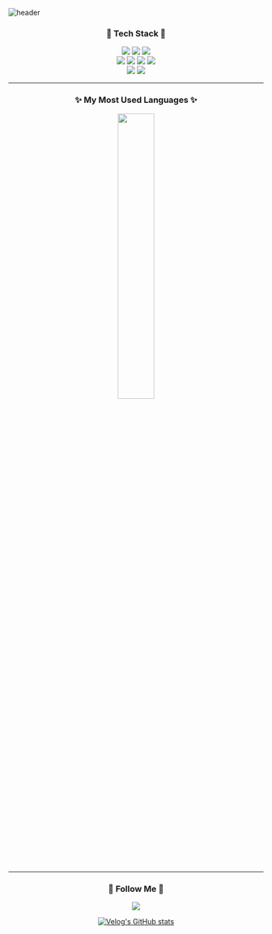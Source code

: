![header](https://capsule-render.vercel.app/api?type=waving&color=auto&text=Welcome%20to%20ybk's%20GitHub%20😁&fontSize=35&fontAlignY=40&fontAlign=70&height=250)



<!--내용 부분-->
<h3 align="center">🎈 Tech Stack 🎈 </h3>
<div align="center">
  <img src="https://img.shields.io/badge/JAVA-007396?style=for-the-badge&logo=Java&logoColor=white">
<img src="https://img.shields.io/badge/Spring-6DB33F?style=for-the-badge&logo=Spring&logoColor=white"> 
<img src="https://img.shields.io/badge/python-3670A0?style=for-the-badge&logo=python&logoColor=ffdd54" /> <br>
  <img src="https://img.shields.io/badge/react-20232a.svg?style=for-the-badge&logo=react&logoColor=61DAFB" />
  <img src="https://img.shields.io/badge/javascript-F7DF1E.svg?style=for-the-badge&logo=javascript&logoColor=20232a" />
  <img src="https://img.shields.io/badge/html5-E34F26.svg?style=for-the-badge&logo=html5&logoColor=white" />
  <img src="https://img.shields.io/badge/css3-1572B6.svg?style=for-the-badge&logo=css3&logoColor=white" />
  <br>
  <img src="https://img.shields.io/badge/oracle-F80000?style=for-the-badge&logo=oracle&logoColor=white"> 
    <img src="https://img.shields.io/badge/mysql-4479A1?style=for-the-badge&logo=mysql&logoColor=white">
  
</div>

---

<h3 align="center">✨  My Most Used Languages  ✨</h3>
<div align="center">
<a href="https://github.com/kybcod/github-readme-stats">
    <img src="https://github-readme-stats.vercel.app/api/top-langs/?username=kybcod&layout=donut&show_icons=true&theme=material-palenight&hide_border=true&bg_color=20232a&icon_color=58A6FF&text_color=fff&title_color=58A6FF&count_private=true&exclude_repo=Face-Transfer-Application" width=38% />
</a>    
</div>


---

<h3 align="center">🌈 Follow Me 🌈</h3>
<div align="center">
  <a href="https://velog.io/@kpo12345">
    <img src="https://img.shields.io/badge/Velog-1EBC8F?style=for-the-badge&logo=velog&logoColor=white" />
  </a>
</div>

<div align="center" style="text-align:center">
  
  [![Velog's GitHub stats](https://velog-readme-stats.vercel.app/api?name=kpo12345)](https://velog.io/@kpo12345)  
  
</div>





